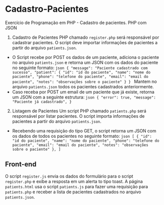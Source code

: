 # Cadastro-Pacientes
Exercício de Programação em PHP - Cadastro de pacientes. PHP com JSON

1. Cadastro de Pacientes
PHP chamado `register.php` será responsável por cadastrar pacientes. O script deve importar informações de pacientes a partir do arquivo `patients.json`.
* O Script recebe por POST os dados de um paciente, adiciona o paciente no arquivo `patients.json` e retorna um JSON com os dados do paciente no seguinte formato:
`json
{
  "message": "Paciente cadastrado com sucesso",
  "patient": {
    "id": "id do paciente",
    "name": "nome do paciente",
    "phone": "telefone do paciente",
    "email": "email do paciente",
    "notes": "observações sobre o paciente"
  }
}
`
Mantem no arquivo `patients.json` todos os pacientes cadastrados anteriormente.
* Caso receba por POST um email de um paciente que já existe, retorna um JSON com a seguinte estrutura:
`json
{
  "error": true,
  "message": "Paciente já cadastrado",
}
`

2. Listagem de Pacientes
Um script PHP chamado `patients.php` será responsável por listar pacientes. O script importa informações de pacientes a partir do arquivo `patients.json`.
* Recebendo uma requisição do tipo GET, o script retorna um JSON com os dados de todos os pacientes no seguinte formato:
`json
[
  {
    "id": "id do paciente",
    "name": "nome do paciente",
    "phone": "telefone do paciente",
    "email": "email do paciente",
    "notes": "observações sobre o paciente"
  },
]
`
## Front-end
O script `register.js` envia os dados do formulário para o script `register.php` e exibe a resposta em um alerta to tipo toast.
A página `patients.html` usa o script `patients.js` para fazer uma requisição para `patients.php` e receber a lista de pacientes cadastrados no arquivo `patients.json`.
